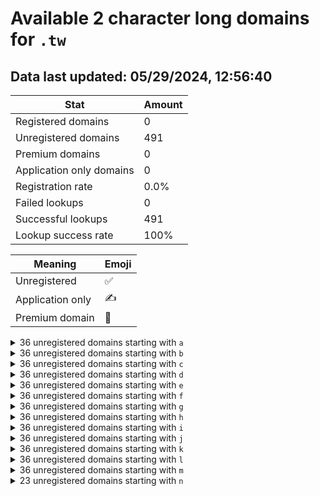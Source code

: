 # Available 2 character long domains for `.tw`

## Data last updated: 05/29/2024, 12:56:40

|Stat|Amount|
|--|--|
|Registered domains|0|
|Unregistered domains|491|
|Premium domains|0|
|Application only domains|0|
|Registration rate|0.0%|
|Failed lookups|0|
|Successful lookups|491|
|Lookup success rate|100%|


|Meaning|Emoji|
|--|--|
|Unregistered|:white_check_mark:|
|Application only|:writing_hand:|
|Premium domain|:gem:|

<details>
<summary>36 unregistered domains starting with <bold><code>a</code></bold></summary>

|Type|Domain|
|--|--|
|:white_check_mark:|`a0.tw`|
|:white_check_mark:|`a1.tw`|
|:white_check_mark:|`a2.tw`|
|:white_check_mark:|`a3.tw`|
|:white_check_mark:|`a4.tw`|
|:white_check_mark:|`a5.tw`|
|:white_check_mark:|`a6.tw`|
|:white_check_mark:|`a7.tw`|
|:white_check_mark:|`a8.tw`|
|:white_check_mark:|`a9.tw`|
|:white_check_mark:|`aa.tw`|
|:white_check_mark:|`ab.tw`|
|:white_check_mark:|`ac.tw`|
|:white_check_mark:|`ad.tw`|
|:white_check_mark:|`ae.tw`|
|:white_check_mark:|`af.tw`|
|:white_check_mark:|`ag.tw`|
|:white_check_mark:|`ah.tw`|
|:white_check_mark:|`ai.tw`|
|:white_check_mark:|`aj.tw`|
|:white_check_mark:|`ak.tw`|
|:white_check_mark:|`al.tw`|
|:white_check_mark:|`am.tw`|
|:white_check_mark:|`an.tw`|
|:white_check_mark:|`ao.tw`|
|:white_check_mark:|`ap.tw`|
|:white_check_mark:|`aq.tw`|
|:white_check_mark:|`ar.tw`|
|:white_check_mark:|`as.tw`|
|:white_check_mark:|`at.tw`|
|:white_check_mark:|`au.tw`|
|:white_check_mark:|`av.tw`|
|:white_check_mark:|`aw.tw`|
|:white_check_mark:|`ax.tw`|
|:white_check_mark:|`ay.tw`|
|:white_check_mark:|`az.tw`|
</details>
<details>
<summary>36 unregistered domains starting with <bold><code>b</code></bold></summary>

|Type|Domain|
|--|--|
|:white_check_mark:|`b0.tw`|
|:white_check_mark:|`b1.tw`|
|:white_check_mark:|`b2.tw`|
|:white_check_mark:|`b3.tw`|
|:white_check_mark:|`b4.tw`|
|:white_check_mark:|`b5.tw`|
|:white_check_mark:|`b6.tw`|
|:white_check_mark:|`b7.tw`|
|:white_check_mark:|`b8.tw`|
|:white_check_mark:|`b9.tw`|
|:white_check_mark:|`ba.tw`|
|:white_check_mark:|`bb.tw`|
|:white_check_mark:|`bc.tw`|
|:white_check_mark:|`bd.tw`|
|:white_check_mark:|`be.tw`|
|:white_check_mark:|`bf.tw`|
|:white_check_mark:|`bg.tw`|
|:white_check_mark:|`bh.tw`|
|:white_check_mark:|`bi.tw`|
|:white_check_mark:|`bj.tw`|
|:white_check_mark:|`bk.tw`|
|:white_check_mark:|`bl.tw`|
|:white_check_mark:|`bm.tw`|
|:white_check_mark:|`bn.tw`|
|:white_check_mark:|`bo.tw`|
|:white_check_mark:|`bp.tw`|
|:white_check_mark:|`bq.tw`|
|:white_check_mark:|`br.tw`|
|:white_check_mark:|`bs.tw`|
|:white_check_mark:|`bt.tw`|
|:white_check_mark:|`bu.tw`|
|:white_check_mark:|`bv.tw`|
|:white_check_mark:|`bw.tw`|
|:white_check_mark:|`bx.tw`|
|:white_check_mark:|`by.tw`|
|:white_check_mark:|`bz.tw`|
</details>
<details>
<summary>36 unregistered domains starting with <bold><code>c</code></bold></summary>

|Type|Domain|
|--|--|
|:white_check_mark:|`c0.tw`|
|:white_check_mark:|`c1.tw`|
|:white_check_mark:|`c2.tw`|
|:white_check_mark:|`c3.tw`|
|:white_check_mark:|`c4.tw`|
|:white_check_mark:|`c5.tw`|
|:white_check_mark:|`c6.tw`|
|:white_check_mark:|`c7.tw`|
|:white_check_mark:|`c8.tw`|
|:white_check_mark:|`c9.tw`|
|:white_check_mark:|`ca.tw`|
|:white_check_mark:|`cb.tw`|
|:white_check_mark:|`cc.tw`|
|:white_check_mark:|`cd.tw`|
|:white_check_mark:|`ce.tw`|
|:white_check_mark:|`cf.tw`|
|:white_check_mark:|`cg.tw`|
|:white_check_mark:|`ch.tw`|
|:white_check_mark:|`ci.tw`|
|:white_check_mark:|`cj.tw`|
|:white_check_mark:|`ck.tw`|
|:white_check_mark:|`cl.tw`|
|:white_check_mark:|`cm.tw`|
|:white_check_mark:|`cn.tw`|
|:white_check_mark:|`co.tw`|
|:white_check_mark:|`cp.tw`|
|:white_check_mark:|`cq.tw`|
|:white_check_mark:|`cr.tw`|
|:white_check_mark:|`cs.tw`|
|:white_check_mark:|`ct.tw`|
|:white_check_mark:|`cu.tw`|
|:white_check_mark:|`cv.tw`|
|:white_check_mark:|`cw.tw`|
|:white_check_mark:|`cx.tw`|
|:white_check_mark:|`cy.tw`|
|:white_check_mark:|`cz.tw`|
</details>
<details>
<summary>36 unregistered domains starting with <bold><code>d</code></bold></summary>

|Type|Domain|
|--|--|
|:white_check_mark:|`d0.tw`|
|:white_check_mark:|`d1.tw`|
|:white_check_mark:|`d2.tw`|
|:white_check_mark:|`d3.tw`|
|:white_check_mark:|`d4.tw`|
|:white_check_mark:|`d5.tw`|
|:white_check_mark:|`d6.tw`|
|:white_check_mark:|`d7.tw`|
|:white_check_mark:|`d8.tw`|
|:white_check_mark:|`d9.tw`|
|:white_check_mark:|`da.tw`|
|:white_check_mark:|`db.tw`|
|:white_check_mark:|`dc.tw`|
|:white_check_mark:|`dd.tw`|
|:white_check_mark:|`de.tw`|
|:white_check_mark:|`df.tw`|
|:white_check_mark:|`dg.tw`|
|:white_check_mark:|`dh.tw`|
|:white_check_mark:|`di.tw`|
|:white_check_mark:|`dj.tw`|
|:white_check_mark:|`dk.tw`|
|:white_check_mark:|`dl.tw`|
|:white_check_mark:|`dm.tw`|
|:white_check_mark:|`dn.tw`|
|:white_check_mark:|`do.tw`|
|:white_check_mark:|`dp.tw`|
|:white_check_mark:|`dq.tw`|
|:white_check_mark:|`dr.tw`|
|:white_check_mark:|`ds.tw`|
|:white_check_mark:|`dt.tw`|
|:white_check_mark:|`du.tw`|
|:white_check_mark:|`dv.tw`|
|:white_check_mark:|`dw.tw`|
|:white_check_mark:|`dx.tw`|
|:white_check_mark:|`dy.tw`|
|:white_check_mark:|`dz.tw`|
</details>
<details>
<summary>36 unregistered domains starting with <bold><code>e</code></bold></summary>

|Type|Domain|
|--|--|
|:white_check_mark:|`e0.tw`|
|:white_check_mark:|`e1.tw`|
|:white_check_mark:|`e2.tw`|
|:white_check_mark:|`e3.tw`|
|:white_check_mark:|`e4.tw`|
|:white_check_mark:|`e5.tw`|
|:white_check_mark:|`e6.tw`|
|:white_check_mark:|`e7.tw`|
|:white_check_mark:|`e8.tw`|
|:white_check_mark:|`e9.tw`|
|:white_check_mark:|`ea.tw`|
|:white_check_mark:|`eb.tw`|
|:white_check_mark:|`ec.tw`|
|:white_check_mark:|`ed.tw`|
|:white_check_mark:|`ee.tw`|
|:white_check_mark:|`ef.tw`|
|:white_check_mark:|`eg.tw`|
|:white_check_mark:|`eh.tw`|
|:white_check_mark:|`ei.tw`|
|:white_check_mark:|`ej.tw`|
|:white_check_mark:|`ek.tw`|
|:white_check_mark:|`el.tw`|
|:white_check_mark:|`em.tw`|
|:white_check_mark:|`en.tw`|
|:white_check_mark:|`eo.tw`|
|:white_check_mark:|`ep.tw`|
|:white_check_mark:|`eq.tw`|
|:white_check_mark:|`er.tw`|
|:white_check_mark:|`es.tw`|
|:white_check_mark:|`et.tw`|
|:white_check_mark:|`eu.tw`|
|:white_check_mark:|`ev.tw`|
|:white_check_mark:|`ew.tw`|
|:white_check_mark:|`ex.tw`|
|:white_check_mark:|`ey.tw`|
|:white_check_mark:|`ez.tw`|
</details>
<details>
<summary>36 unregistered domains starting with <bold><code>f</code></bold></summary>

|Type|Domain|
|--|--|
|:white_check_mark:|`f0.tw`|
|:white_check_mark:|`f1.tw`|
|:white_check_mark:|`f2.tw`|
|:white_check_mark:|`f3.tw`|
|:white_check_mark:|`f4.tw`|
|:white_check_mark:|`f5.tw`|
|:white_check_mark:|`f6.tw`|
|:white_check_mark:|`f7.tw`|
|:white_check_mark:|`f8.tw`|
|:white_check_mark:|`f9.tw`|
|:white_check_mark:|`fa.tw`|
|:white_check_mark:|`fb.tw`|
|:white_check_mark:|`fc.tw`|
|:white_check_mark:|`fd.tw`|
|:white_check_mark:|`fe.tw`|
|:white_check_mark:|`ff.tw`|
|:white_check_mark:|`fg.tw`|
|:white_check_mark:|`fh.tw`|
|:white_check_mark:|`fi.tw`|
|:white_check_mark:|`fj.tw`|
|:white_check_mark:|`fk.tw`|
|:white_check_mark:|`fl.tw`|
|:white_check_mark:|`fm.tw`|
|:white_check_mark:|`fn.tw`|
|:white_check_mark:|`fo.tw`|
|:white_check_mark:|`fp.tw`|
|:white_check_mark:|`fq.tw`|
|:white_check_mark:|`fr.tw`|
|:white_check_mark:|`fs.tw`|
|:white_check_mark:|`ft.tw`|
|:white_check_mark:|`fu.tw`|
|:white_check_mark:|`fv.tw`|
|:white_check_mark:|`fw.tw`|
|:white_check_mark:|`fx.tw`|
|:white_check_mark:|`fy.tw`|
|:white_check_mark:|`fz.tw`|
</details>
<details>
<summary>36 unregistered domains starting with <bold><code>g</code></bold></summary>

|Type|Domain|
|--|--|
|:white_check_mark:|`g0.tw`|
|:white_check_mark:|`g1.tw`|
|:white_check_mark:|`g2.tw`|
|:white_check_mark:|`g3.tw`|
|:white_check_mark:|`g4.tw`|
|:white_check_mark:|`g5.tw`|
|:white_check_mark:|`g6.tw`|
|:white_check_mark:|`g7.tw`|
|:white_check_mark:|`g8.tw`|
|:white_check_mark:|`g9.tw`|
|:white_check_mark:|`ga.tw`|
|:white_check_mark:|`gb.tw`|
|:white_check_mark:|`gc.tw`|
|:white_check_mark:|`gd.tw`|
|:white_check_mark:|`ge.tw`|
|:white_check_mark:|`gf.tw`|
|:white_check_mark:|`gg.tw`|
|:white_check_mark:|`gh.tw`|
|:white_check_mark:|`gi.tw`|
|:white_check_mark:|`gj.tw`|
|:white_check_mark:|`gk.tw`|
|:white_check_mark:|`gl.tw`|
|:white_check_mark:|`gm.tw`|
|:white_check_mark:|`gn.tw`|
|:white_check_mark:|`go.tw`|
|:white_check_mark:|`gp.tw`|
|:white_check_mark:|`gq.tw`|
|:white_check_mark:|`gr.tw`|
|:white_check_mark:|`gs.tw`|
|:white_check_mark:|`gt.tw`|
|:white_check_mark:|`gu.tw`|
|:white_check_mark:|`gv.tw`|
|:white_check_mark:|`gw.tw`|
|:white_check_mark:|`gx.tw`|
|:white_check_mark:|`gy.tw`|
|:white_check_mark:|`gz.tw`|
</details>
<details>
<summary>36 unregistered domains starting with <bold><code>h</code></bold></summary>

|Type|Domain|
|--|--|
|:white_check_mark:|`h0.tw`|
|:white_check_mark:|`h1.tw`|
|:white_check_mark:|`h2.tw`|
|:white_check_mark:|`h3.tw`|
|:white_check_mark:|`h4.tw`|
|:white_check_mark:|`h5.tw`|
|:white_check_mark:|`h6.tw`|
|:white_check_mark:|`h7.tw`|
|:white_check_mark:|`h8.tw`|
|:white_check_mark:|`h9.tw`|
|:white_check_mark:|`ha.tw`|
|:white_check_mark:|`hb.tw`|
|:white_check_mark:|`hc.tw`|
|:white_check_mark:|`hd.tw`|
|:white_check_mark:|`he.tw`|
|:white_check_mark:|`hf.tw`|
|:white_check_mark:|`hg.tw`|
|:white_check_mark:|`hh.tw`|
|:white_check_mark:|`hi.tw`|
|:white_check_mark:|`hj.tw`|
|:white_check_mark:|`hk.tw`|
|:white_check_mark:|`hl.tw`|
|:white_check_mark:|`hm.tw`|
|:white_check_mark:|`hn.tw`|
|:white_check_mark:|`ho.tw`|
|:white_check_mark:|`hp.tw`|
|:white_check_mark:|`hq.tw`|
|:white_check_mark:|`hr.tw`|
|:white_check_mark:|`hs.tw`|
|:white_check_mark:|`ht.tw`|
|:white_check_mark:|`hu.tw`|
|:white_check_mark:|`hv.tw`|
|:white_check_mark:|`hw.tw`|
|:white_check_mark:|`hx.tw`|
|:white_check_mark:|`hy.tw`|
|:white_check_mark:|`hz.tw`|
</details>
<details>
<summary>36 unregistered domains starting with <bold><code>i</code></bold></summary>

|Type|Domain|
|--|--|
|:white_check_mark:|`i0.tw`|
|:white_check_mark:|`i1.tw`|
|:white_check_mark:|`i2.tw`|
|:white_check_mark:|`i3.tw`|
|:white_check_mark:|`i4.tw`|
|:white_check_mark:|`i5.tw`|
|:white_check_mark:|`i6.tw`|
|:white_check_mark:|`i7.tw`|
|:white_check_mark:|`i8.tw`|
|:white_check_mark:|`i9.tw`|
|:white_check_mark:|`ia.tw`|
|:white_check_mark:|`ib.tw`|
|:white_check_mark:|`ic.tw`|
|:white_check_mark:|`id.tw`|
|:white_check_mark:|`ie.tw`|
|:white_check_mark:|`if.tw`|
|:white_check_mark:|`ig.tw`|
|:white_check_mark:|`ih.tw`|
|:white_check_mark:|`ii.tw`|
|:white_check_mark:|`ij.tw`|
|:white_check_mark:|`ik.tw`|
|:white_check_mark:|`il.tw`|
|:white_check_mark:|`im.tw`|
|:white_check_mark:|`in.tw`|
|:white_check_mark:|`io.tw`|
|:white_check_mark:|`ip.tw`|
|:white_check_mark:|`iq.tw`|
|:white_check_mark:|`ir.tw`|
|:white_check_mark:|`is.tw`|
|:white_check_mark:|`it.tw`|
|:white_check_mark:|`iu.tw`|
|:white_check_mark:|`iv.tw`|
|:white_check_mark:|`iw.tw`|
|:white_check_mark:|`ix.tw`|
|:white_check_mark:|`iy.tw`|
|:white_check_mark:|`iz.tw`|
</details>
<details>
<summary>36 unregistered domains starting with <bold><code>j</code></bold></summary>

|Type|Domain|
|--|--|
|:white_check_mark:|`j0.tw`|
|:white_check_mark:|`j1.tw`|
|:white_check_mark:|`j2.tw`|
|:white_check_mark:|`j3.tw`|
|:white_check_mark:|`j4.tw`|
|:white_check_mark:|`j5.tw`|
|:white_check_mark:|`j6.tw`|
|:white_check_mark:|`j7.tw`|
|:white_check_mark:|`j8.tw`|
|:white_check_mark:|`j9.tw`|
|:white_check_mark:|`ja.tw`|
|:white_check_mark:|`jb.tw`|
|:white_check_mark:|`jc.tw`|
|:white_check_mark:|`jd.tw`|
|:white_check_mark:|`je.tw`|
|:white_check_mark:|`jf.tw`|
|:white_check_mark:|`jg.tw`|
|:white_check_mark:|`jh.tw`|
|:white_check_mark:|`ji.tw`|
|:white_check_mark:|`jj.tw`|
|:white_check_mark:|`jk.tw`|
|:white_check_mark:|`jl.tw`|
|:white_check_mark:|`jm.tw`|
|:white_check_mark:|`jn.tw`|
|:white_check_mark:|`jo.tw`|
|:white_check_mark:|`jp.tw`|
|:white_check_mark:|`jq.tw`|
|:white_check_mark:|`jr.tw`|
|:white_check_mark:|`js.tw`|
|:white_check_mark:|`jt.tw`|
|:white_check_mark:|`ju.tw`|
|:white_check_mark:|`jv.tw`|
|:white_check_mark:|`jw.tw`|
|:white_check_mark:|`jx.tw`|
|:white_check_mark:|`jy.tw`|
|:white_check_mark:|`jz.tw`|
</details>
<details>
<summary>36 unregistered domains starting with <bold><code>k</code></bold></summary>

|Type|Domain|
|--|--|
|:white_check_mark:|`k0.tw`|
|:white_check_mark:|`k1.tw`|
|:white_check_mark:|`k2.tw`|
|:white_check_mark:|`k3.tw`|
|:white_check_mark:|`k4.tw`|
|:white_check_mark:|`k5.tw`|
|:white_check_mark:|`k6.tw`|
|:white_check_mark:|`k7.tw`|
|:white_check_mark:|`k8.tw`|
|:white_check_mark:|`k9.tw`|
|:white_check_mark:|`ka.tw`|
|:white_check_mark:|`kb.tw`|
|:white_check_mark:|`kc.tw`|
|:white_check_mark:|`kd.tw`|
|:white_check_mark:|`ke.tw`|
|:white_check_mark:|`kf.tw`|
|:white_check_mark:|`kg.tw`|
|:white_check_mark:|`kh.tw`|
|:white_check_mark:|`ki.tw`|
|:white_check_mark:|`kj.tw`|
|:white_check_mark:|`kk.tw`|
|:white_check_mark:|`kl.tw`|
|:white_check_mark:|`km.tw`|
|:white_check_mark:|`kn.tw`|
|:white_check_mark:|`ko.tw`|
|:white_check_mark:|`kp.tw`|
|:white_check_mark:|`kq.tw`|
|:white_check_mark:|`kr.tw`|
|:white_check_mark:|`ks.tw`|
|:white_check_mark:|`kt.tw`|
|:white_check_mark:|`ku.tw`|
|:white_check_mark:|`kv.tw`|
|:white_check_mark:|`kw.tw`|
|:white_check_mark:|`kx.tw`|
|:white_check_mark:|`ky.tw`|
|:white_check_mark:|`kz.tw`|
</details>
<details>
<summary>36 unregistered domains starting with <bold><code>l</code></bold></summary>

|Type|Domain|
|--|--|
|:white_check_mark:|`l0.tw`|
|:white_check_mark:|`l1.tw`|
|:white_check_mark:|`l2.tw`|
|:white_check_mark:|`l3.tw`|
|:white_check_mark:|`l4.tw`|
|:white_check_mark:|`l5.tw`|
|:white_check_mark:|`l6.tw`|
|:white_check_mark:|`l7.tw`|
|:white_check_mark:|`l8.tw`|
|:white_check_mark:|`l9.tw`|
|:white_check_mark:|`la.tw`|
|:white_check_mark:|`lb.tw`|
|:white_check_mark:|`lc.tw`|
|:white_check_mark:|`ld.tw`|
|:white_check_mark:|`le.tw`|
|:white_check_mark:|`lf.tw`|
|:white_check_mark:|`lg.tw`|
|:white_check_mark:|`lh.tw`|
|:white_check_mark:|`li.tw`|
|:white_check_mark:|`lj.tw`|
|:white_check_mark:|`lk.tw`|
|:white_check_mark:|`ll.tw`|
|:white_check_mark:|`lm.tw`|
|:white_check_mark:|`ln.tw`|
|:white_check_mark:|`lo.tw`|
|:white_check_mark:|`lp.tw`|
|:white_check_mark:|`lq.tw`|
|:white_check_mark:|`lr.tw`|
|:white_check_mark:|`ls.tw`|
|:white_check_mark:|`lt.tw`|
|:white_check_mark:|`lu.tw`|
|:white_check_mark:|`lv.tw`|
|:white_check_mark:|`lw.tw`|
|:white_check_mark:|`lx.tw`|
|:white_check_mark:|`ly.tw`|
|:white_check_mark:|`lz.tw`|
</details>
<details>
<summary>36 unregistered domains starting with <bold><code>m</code></bold></summary>

|Type|Domain|
|--|--|
|:white_check_mark:|`m0.tw`|
|:white_check_mark:|`m1.tw`|
|:white_check_mark:|`m2.tw`|
|:white_check_mark:|`m3.tw`|
|:white_check_mark:|`m4.tw`|
|:white_check_mark:|`m5.tw`|
|:white_check_mark:|`m6.tw`|
|:white_check_mark:|`m7.tw`|
|:white_check_mark:|`m8.tw`|
|:white_check_mark:|`m9.tw`|
|:white_check_mark:|`ma.tw`|
|:white_check_mark:|`mb.tw`|
|:white_check_mark:|`mc.tw`|
|:white_check_mark:|`md.tw`|
|:white_check_mark:|`me.tw`|
|:white_check_mark:|`mf.tw`|
|:white_check_mark:|`mg.tw`|
|:white_check_mark:|`mh.tw`|
|:white_check_mark:|`mi.tw`|
|:white_check_mark:|`mj.tw`|
|:white_check_mark:|`mk.tw`|
|:white_check_mark:|`ml.tw`|
|:white_check_mark:|`mm.tw`|
|:white_check_mark:|`mn.tw`|
|:white_check_mark:|`mo.tw`|
|:white_check_mark:|`mp.tw`|
|:white_check_mark:|`mq.tw`|
|:white_check_mark:|`mr.tw`|
|:white_check_mark:|`ms.tw`|
|:white_check_mark:|`mt.tw`|
|:white_check_mark:|`mu.tw`|
|:white_check_mark:|`mv.tw`|
|:white_check_mark:|`mw.tw`|
|:white_check_mark:|`mx.tw`|
|:white_check_mark:|`my.tw`|
|:white_check_mark:|`mz.tw`|
</details>
<details>
<summary>23 unregistered domains starting with <bold><code>n</code></bold></summary>

|Type|Domain|
|--|--|
|:white_check_mark:|`na.tw`|
|:white_check_mark:|`nb.tw`|
|:white_check_mark:|`nc.tw`|
|:white_check_mark:|`nd.tw`|
|:white_check_mark:|`ne.tw`|
|:white_check_mark:|`nf.tw`|
|:white_check_mark:|`ng.tw`|
|:white_check_mark:|`nh.tw`|
|:white_check_mark:|`ni.tw`|
|:white_check_mark:|`nj.tw`|
|:white_check_mark:|`nk.tw`|
|:white_check_mark:|`nl.tw`|
|:white_check_mark:|`nm.tw`|
|:white_check_mark:|`nn.tw`|
|:white_check_mark:|`no.tw`|
|:white_check_mark:|`np.tw`|
|:white_check_mark:|`nq.tw`|
|:white_check_mark:|`nr.tw`|
|:white_check_mark:|`ns.tw`|
|:white_check_mark:|`nt.tw`|
|:white_check_mark:|`nu.tw`|
|:white_check_mark:|`nv.tw`|
|:white_check_mark:|`nw.tw`|
</details>